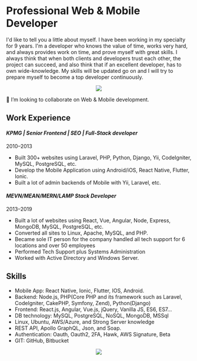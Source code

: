 

# Professional Web & Mobile Developer

I'd like to tell you a little about myself. I have been working in my specialty for 9 years.
I'm a developer who knows the value of time, works very hard, and always provides work on time, and prove myself with great skills. I always think that when both clients and developers trust each other, the project can succeed, and also think that if an excellent developer, has to own wide-knowledge.
My skills will be updated go on and I will try to prepare myself to become a top developer continuously. <p align="center" width="100">
<img src="https://res.cloudinary.com/practicaldev/image/fetch/s--sNXjzc6P--/c_limit%2Cf_auto%2Cfl_progressive%2Cq_66%2Cw_880/https://media1.tenor.com/images/0c34272909ee2a4db5606a014082312b/tenor.gif%3Fitemid%3D15828752" />
</p>

👯 I’m looking to collaborate on Web & Mobile development.

## Work Experience
#### *KPMG | Senior Frontend | SEO | Full-Stack developer*
2010–2013
- Built 300+ websites using Laravel, PHP, Python, Django, Yii, CodeIgniter, MySQL, PostgreSQL, etc.
- Develop the Mobile Application using Android/iOS, React Native, Flutter, Ionic.
- Built a lot of admin backends of Mobile with Yii, Laravel, etc.

#### *MEVN/MEAN/MERN/LAMP Stack Developer*
2013–2019
- Built a lot of websites using React, Vue, Angular, Node, Express, MongoDB, MySQL, PostgreSQL, etc.
- Converted all sites to Linux, Apache, MySQL, and PHP.
- Became sole IT person for the company handled all tech support for 6 locations and over 50 employees
- Performed Tech Support plus Systems Administration
- Worked with Active Directory and Windows Server.

## Skills
- Mobile App: React Native, Ionic, Flutter, IOS, Android.
- Backend: Node.js, PHP(Core PHP and its framework such as Laravel,
CodeIgniter, CakePHP, Symfony, Zend), Python(Django)
- Frontend: React.js, Angular, Vue.js, jQuery, Vanilla JS, ES6, ES7...
- DB technology: MySQL, PostgreSQL, NoSQL, MongoDB, MSSql
- Linux, Ubuntu, AWS/Azure, and Strong Server knowledge
- REST API, Apollo GraphQL, Json, and Soap.
- Authentication: Oauth, Oauth2, 2FA, Hawk, AWS Signature, Beta
- GIT: GitHub, Bitbucket

<p align="center">
<img src="https://res.cloudinary.com/practicaldev/image/fetch/s--hjico-IG--/c_limit%2Cf_auto%2Cfl_progressive%2Cq_auto%2Cw_880/https://github-readme-streak-stats.herokuapp.com/%3Fuser%3DNaereen%26theme%3Dblue-green" />
</p>
